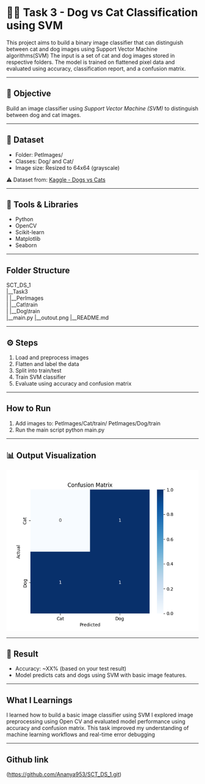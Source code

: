 # 🐶🐱 Task 3 - Dog vs Cat Classification using SVM

This project aims to build a binary image classifier that can distinguish between cat and dog images using Support Vector Machine algorithms(SVM) The input is a set of cat and dog images stored in respective folders. The model is trained on flattened pixel data and evaluated using accuracy, classification report, and a confusion matrix.

---

## 📌 Objective

Build an image classifier using *Support Vector Machine (SVM)* to distinguish between dog and cat images.

---

## 📁 Dataset

- Folder: PetImages/
- Classes: Dog/ and Cat/
- Image size: Resized to 64x64 (grayscale)

⚠ Dataset from: [Kaggle - Dogs vs Cats](https://www.kaggle.com/c/dogs-vs-cats/data)  

---

## 🧰 Tools & Libraries

- Python
- OpenCV
- Scikit-learn
- Matplotlib
- Seaborn

---

## Folder Structure

SCT_DS_1\
|__Task3\
|  |__PerImages\
|     |__Cat\train\
|     |__Dog\train\
|__main.py
|__outout.png
|__README.md

---

## ⚙ Steps

1. Load and preprocess images
2. Flatten and label the data
3. Split into train/test
4. Train SVM classifier
5. Evaluate using accuracy and confusion matrix

---

## How to Run

1. Add images to:
   PetImages/Cat/train/
   PetImages/Dog/train
2. Run the main script
   python main.py

---

## 📊 Output Visualization

![Confusion Matrix](output.png)

---

## 🎯 Result

- Accuracy: ~XX% (based on your test result)
- Model predicts cats and dogs using SVM with basic image features.

---

## What I Learnings

I learned how to build a basic image classifier using SVM I explored image preprocessing using Open CV and evaluated model performance using accuracy and confusion matrix. This task improved my understanding of machine learning workflows and real-time error debugging

---

## Github link

(https://github.com/Ananya953/SCT_DS_1.git)